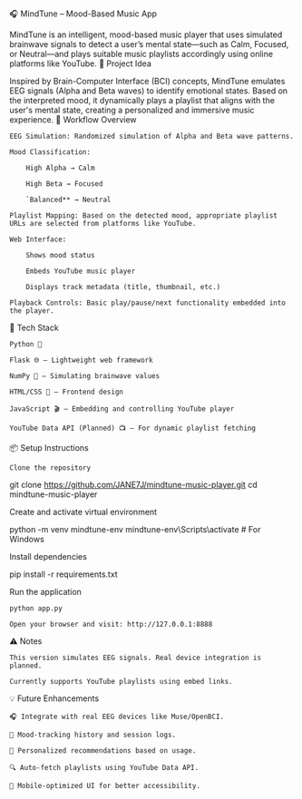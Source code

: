 🎧 MindTune – Mood-Based Music App

MindTune is an intelligent, mood-based music player that uses simulated brainwave signals to detect a user’s mental state—such as Calm, Focused, or Neutral—and plays suitable music playlists accordingly using online platforms like YouTube.
🧠 Project Idea

Inspired by Brain-Computer Interface (BCI) concepts, MindTune emulates EEG signals (Alpha and Beta waves) to identify emotional states. Based on the interpreted mood, it dynamically plays a playlist that aligns with the user's mental state, creating a personalized and immersive music experience.
🔄 Workflow Overview

    EEG Simulation: Randomized simulation of Alpha and Beta wave patterns.

    Mood Classification:

        High Alpha → Calm

        High Beta → Focused

        `Balanced** → Neutral

    Playlist Mapping: Based on the detected mood, appropriate playlist URLs are selected from platforms like YouTube.

    Web Interface:

        Shows mood status

        Embeds YouTube music player

        Displays track metadata (title, thumbnail, etc.)

    Playback Controls: Basic play/pause/next functionality embedded into the player.

🚀 Tech Stack

    Python 🐍

    Flask 🌐 – Lightweight web framework

    NumPy 🔢 – Simulating brainwave values

    HTML/CSS 🎨 – Frontend design

    JavaScript 🎬 – Embedding and controlling YouTube player

    YouTube Data API (Planned) 📺 – For dynamic playlist fetching

📦 Setup Instructions

    Clone the repository

git clone https://github.com/JANE7J/mindtune-music-player.git
cd mindtune-music-player

Create and activate virtual environment

python -m venv mindtune-env
mindtune-env\Scripts\activate   # For Windows

Install dependencies

pip install -r requirements.txt

Run the application

    python app.py

    Open your browser and visit: http://127.0.0.1:8888

⚠️ Notes

    This version simulates EEG signals. Real device integration is planned.

    Currently supports YouTube playlists using embed links.

💡 Future Enhancements

    🎧 Integrate with real EEG devices like Muse/OpenBCI.

    🔁 Mood-tracking history and session logs.

    🎯 Personalized recommendations based on usage.

    🔍 Auto-fetch playlists using YouTube Data API.

    📱 Mobile-optimized UI for better accessibility.
